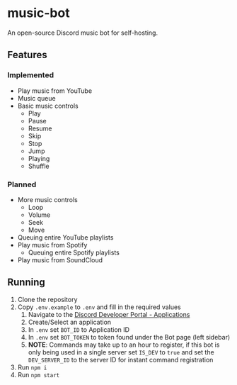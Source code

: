 # music-bot

An open-source Discord music bot for self-hosting.

## Features

### Implemented

- Play music from YouTube
- Music queue
- Basic music controls
  - Play
  - Pause
  - Resume
  - Skip
  - Stop
  - Jump
  - Playing
  - Shuffle

### Planned

- More music controls
  - Loop
  - Volume
  - Seek
  - Move
- Queuing entire YouTube playlists
- Play music from Spotify
  - Queuing entire Spotify playlists
- Play music from SoundCloud

## Running

1. Clone the repository
2. Copy `.env.example` to `.env` and fill in the required values
   1. Navigate to the [Discord Developer Portal - Applications](https://discord.com/developers/applications)
   2. Create/Select an application
   3. In `.env` set `BOT_ID` to Application ID
   4. In `.env` set `BOT_TOKEN` to token found under the Bot page (left sidebar)
   5. **NOTE**: Commands may take up to an hour to register, if this bot is only being used in a single server set
      `IS_DEV` to `true` and set the `DEV_SERVER_ID` to the server ID for instant command registration
3. Run `npm i`
4. Run `npm start`
